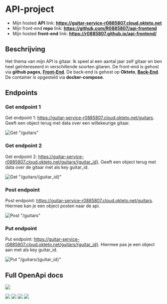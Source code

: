 # API-project

- Mijn hosted **API** link: **https://guitar-service-r0885807.cloud.okteto.net**
- Mijn front-end **repo** link: **https://github.com/R0885807/api-frontend**
- Mijn hosted **front-end** link: **https://r0885807.github.io/api-frontend/**


## Beschrijving
Het thema van mijn API is gitaar. Ik speel al een aantal jaar zelf gitaar en ben heel geïntereseerd in verschillende soorten gitaren.
De front-end is gehost via **github pages**, **[Front-End](https://r0885807.github.io/api-project/)**. De back-end is gehost op **Okteto**, **[Back-End](https://guitar-service-r0885807.cloud.okteto.net)**. De container is opgesteld via **docker-compose**.

## Endpoints
### Get endpoint 1

Get endpoint 1: https://guitar-service-r0885807.cloud.okteto.net/guitars. Geeft een object terug met data over een willekeurige gitaar.

![Get "/guitars"](https://github.com/R0885807/api-project/blob/main/screenshots/Get%20guitars.png)
### Get endpoint 2

Get endpoint 2: https://guitar-service-r0885807.cloud.okteto.net/guitars/{guitar_id}. Geeft een object terug met data over de gitaar met als key guitar_id.

![Get "/guitars/{guitar_id}"](https://github.com/R0885807/api-project/blob/main/screenshots/Get%20guitars-guitarid.png)
### Post endpoint

Post endpoint: https://guitar-service-r0885807.cloud.okteto.net/guitars. Hiermee kan je een object posten naar de api.

![Post "/guitars"](https://github.com/R0885807/api-project/blob/main/screenshots/Post%20guitars.png)
### Put endpoint

Put endpoint: https://guitar-service-r0885807.cloud.okteto.net/guitars/{guitar_id}. Hiermee pas je een object aan met als key guitar_id.

![Put "/guitars/{guitar_id}"](https://github.com/R0885807/api-project/blob/main/screenshots/Put%20guitars-guitarid.png)

## Full OpenApi docs
![](https://github.com/R0885807/api-project/blob/main/screenshots/openapidocs.png)

![](https://github.com/R0885807/api-project/blob/main/screenshots/Getdocs.png)
![](https://github.com/R0885807/api-project/blob/main/screenshots/getdocs2.png)
![](https://github.com/R0885807/api-project/blob/main/screenshots/postdocs.png)
![](https://github.com/R0885807/api-project/blob/main/screenshots/putdocs.png)
